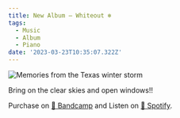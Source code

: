 ```yaml
---
title: New Album — Whiteout ❄️
tags:
  - Music
  - Album
  - Piano
date: '2023-03-23T10:35:07.322Z'
---
```


![Memories from the Texas winter storm](https://res.cloudinary.com/cpadilla/image/upload/t_optimize/chrisdpadilla/albums/WhiteoutCover.jpg)

Bring on the clear skies and open windows!!

Purchase on [🤘 Bandcamp](https://letsgochris.bandcamp.com/album/whiteout) and Listen on [🙉 Spotify](https://open.spotify.com/album/2PFmQkbFs8AUmOket1YQqR).
